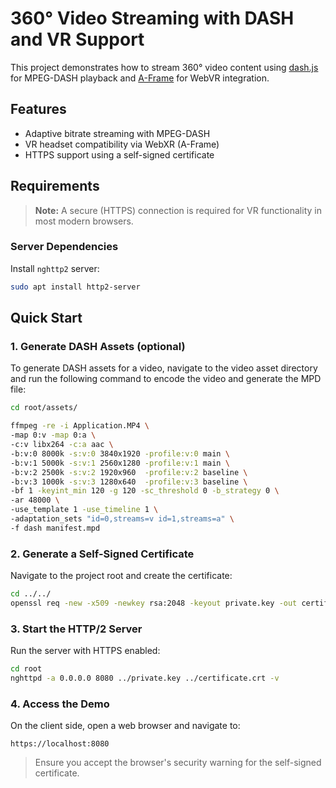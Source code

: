 # 360° Video Streaming with DASH and VR Support

This project demonstrates how to stream 360° video content using [dash.js](https://github.com/Dash-Industry-Forum/dash.js) for MPEG-DASH playback and [A-Frame](https://github.com/aframevr/aframe) for WebVR integration.

## Features

* Adaptive bitrate streaming with MPEG-DASH
* VR headset compatibility via WebXR (A-Frame)
* HTTPS support using a self-signed certificate

## Requirements

> **Note:** A secure (HTTPS) connection is required for VR functionality in most modern browsers.

### Server Dependencies

Install `nghttp2` server:

```bash
sudo apt install http2-server
```

## Quick Start

### 1. Generate DASH Assets (optional)

To generate DASH assets for a video, navigate to the video asset directory and run the following command to encode the video and generate the MPD file:

```bash
cd root/assets/

ffmpeg -re -i Application.MP4 \
-map 0:v -map 0:a \
-c:v libx264 -c:a aac \
-b:v:0 8000k -s:v:0 3840x1920 -profile:v:0 main \
-b:v:1 5000k -s:v:1 2560x1280 -profile:v:1 main \
-b:v:2 2500k -s:v:2 1920x960  -profile:v:2 baseline \
-b:v:3 1000k -s:v:3 1280x640  -profile:v:3 baseline \
-bf 1 -keyint_min 120 -g 120 -sc_threshold 0 -b_strategy 0 \
-ar 48000 \
-use_template 1 -use_timeline 1 \
-adaptation_sets "id=0,streams=v id=1,streams=a" \
-f dash manifest.mpd
```

### 2. Generate a Self-Signed Certificate

Navigate to the project root and create the certificate:

```bash
cd ../../
openssl req -new -x509 -newkey rsa:2048 -keyout private.key -out certificate.crt -days 365 -nodes
```

### 3. Start the HTTP/2 Server

Run the server with HTTPS enabled:

```bash
cd root
nghttpd -a 0.0.0.0 8080 ../private.key ../certificate.crt -v
```

### 4. Access the Demo

On the client side, open a web browser and navigate to:

```
https://localhost:8080
```

> Ensure you accept the browser's security warning for the self-signed certificate.

